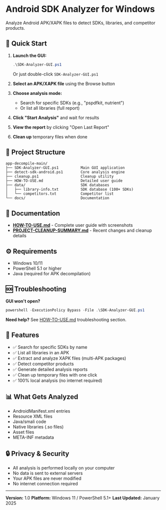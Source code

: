 # Android SDK Analyzer for Windows

Analyze Android APK/XAPK files to detect SDKs, libraries, and competitor products.

## 🚀 Quick Start

1. **Launch the GUI:**
   ```powershell
   .\SDK-Analyzer-GUI.ps1
   ```
   Or just double-click `SDK-Analyzer-GUI.ps1`

2. **Select an APK/XAPK file** using the Browse button

3. **Choose analysis mode:**
   - Search for specific SDKs (e.g., "pspdfkit, nutrient")
   - Or list all libraries (full report)

4. **Click "Start Analysis"** and wait for results

5. **View the report** by clicking "Open Last Report"

6. **Clean up** temporary files when done

## 📁 Project Structure

```
app-decompile-main/
├── SDK-Analyzer-GUI.ps1          Main GUI application
├── detect-sdk-android.ps1        Core analysis engine
├── cleanup.ps1                   Cleanup utility
├── HOW-TO-USE.md                 Detailed user guide
├── data/                         SDK databases
│   ├── library-info.txt          SDK database (100+ SDKs)
│   └── competitors.txt           Competitor list
└── docs/                         Documentation
```

## 📖 Documentation

- **[HOW-TO-USE.md](HOW-TO-USE.md)** - Complete user guide with screenshots
- **[PROJECT-CLEANUP-SUMMARY.md](PROJECT-CLEANUP-SUMMARY.md)** - Recent changes and cleanup details

## ⚙️ Requirements

- Windows 10/11
- PowerShell 5.1 or higher
- Java (required for APK decompilation)

## 🆘 Troubleshooting

**GUI won't open?**
```powershell
powershell -ExecutionPolicy Bypass -File .\SDK-Analyzer-GUI.ps1
```

**Need help?** See [HOW-TO-USE.md](HOW-TO-USE.md) troubleshooting section.

## 🎯 Features

- ✅ Search for specific SDKs by name
- ✅ List all libraries in an APK
- ✅ Extract and analyze XAPK files (multi-APK packages)
- ✅ Detect competitor products
- ✅ Generate detailed analysis reports
- ✅ Clean up temporary files with one click
- ✅ 100% local analysis (no internet required)

## 📊 What Gets Analyzed

- AndroidManifest.xml entries
- Resource XML files
- Java/smali code
- Native libraries (.so files)
- Asset files
- META-INF metadata

## 🔒 Privacy & Security

- All analysis is performed locally on your computer
- No data is sent to external servers
- Your APK files are never modified
- No internet connection required

---

**Version:** 1.0
**Platform:** Windows 11 / PowerShell 5.1+
**Last Updated:** January 2025
